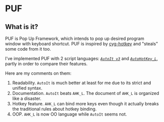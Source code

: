 # PUF

## What is it?

PUF is Pop Up Framework, which intends to pop up desired program window with keyboard 
shortcut. PUF is inspired by [cyg-hotkey](https://bitbucket.org/riverscn/cyg-hotkey)
 and "steals" some code from it too. 
 
I've implemented PUF with 2 script languages: 
[*`AutoIt v3`*](https://github.com/voidmous/PUF/tree/au3-devel) and 
[*`AutoHotKey_L`*](https://github.com/voidmous/PUF/tree/ahk-devel), 
partly in order to compare their features.

Here are my comments on them:

1. Readability. `AutoIt` is much better at least for me due to its strict
and unified syntax.
2. Documentation. `AutoIt` beats `AHK_L`. The document of `AHK_L` is organized
like a disaster.
3. Hotkey feature. `AHK_L` can bind more keys even though it actually 
breaks the traditional rules about hotkey binding.
4. OOP. `AHK_L` is now OO language while `AutoIt` seems not.
